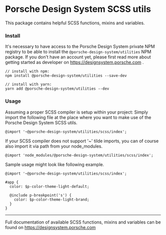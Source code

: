 # Porsche Design System SCSS utils
This package contains helpful SCSS functions, mixins and variables.

### Install
It's necessary to have access to the Porsche Design System private NPM registry to be able to install the `@porsche-design-system/utilities` NPM package. If you don't have an account yet, please first read more about getting started as developer on https://designsystem.porsche.com .

```
// install with npm:
npm install @porsche-design-system/utilities --save-dev

// install with yarn:
yarn add @porsche-design-system/utilities --dev
```

### Usage
Assuming a proper SCSS compiler is setup within your project: Simply import the following file 
at the place where you want to make use of the Porsche Design System SCSS utils.

```
@import '~@porsche-design-system/utilities/scss/index';
```

If your SCSS compiler does not support '~' tilde imports, you can of course also import it via
path from your node_modules.

```
@import 'node_modules/@porsche-design-system/utilities/scss/index';
```

Sample usage might look like following example.

```
@import '~@porsche-design-system/utilities/scss/index';

#app {
  color: $p-color-theme-light-default;
  
  @include p-breakpoint('s') {
    color: $p-color-theme-light-brand;
  }
}
```

---

Full documentation of available SCSS functions, mixins and variables can be found on https://designsystem.porsche.com